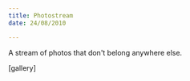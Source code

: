 ```yaml
---
title: Photostream
date: 24/08/2010

---
```


A <span title="frequently updated">stream</span> of photos that don't belong anywhere else.

[gallery] 
